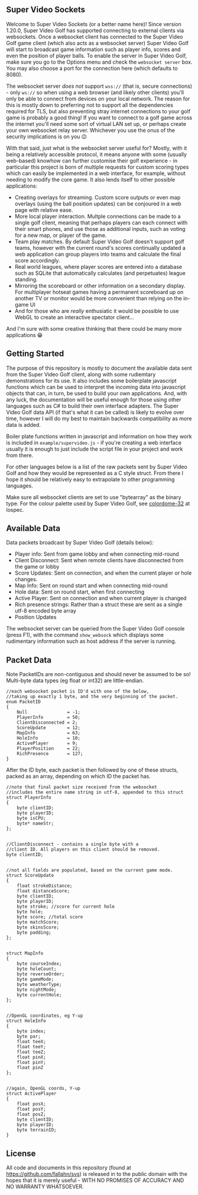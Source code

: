 Super Video Sockets
-------------------

Welcome to Super Video Sockets (or a better name here)! Since version 1.20.0, Super Video Golf has supported connecting to external clients via websockets. Once a websocket client has connected to the Super Video Golf game client (which also acts as a websocket server) Super Video Golf will start to broadcast game information such as player info, scores and even the position of player balls. To enable the server in Super Video Golf, make sure you go to the Options menu and check the `websocket server` box. You may also choose a port for the connection here (which defaults to 8080).

The websocket server *does not* support `wss://` (that is, secure connections) - only `ws://` so when using a web browser (and likely other clients) you'll only be able to connect from devices on your local network. The reason for this is mostly down to preferring not to support all the dependencies required for TLS, but also preventing stray internet connections to your golf game is probably a good thing! If you want to connect to a golf game across the internet you'll need some sort of virtual LAN set up, or perhaps create your own websocket relay server. Whichever you use the onus of the security implications is on you 😉

With that said, just what is the websocket server useful for? Mostly, with it being a relatively accessible protocol, it means anyone with some (usually web-based) knowhow can further customise their golf experience - in particular this project is born of multiple requests for custom scoring types which can easily be implemented in a web interface, for example, without needing to modify the core game. It also lends itself to other possible applications:

 - Creating overlays for streaming. Custom score outputs or even map overlays (using the ball position updates) can be conjoured in a web page with relative ease.
 - More local player interaction. Multple connections can be made to a single golf client, meaning that perhaps players can each connect with their smart phones, and use those as additional inputs, such as voting for a new map, or player of the game.
 - Team play matches. By default Super Video Golf doesn't support golf teams, however with the current round's scores continually updated a web application can group players into teams and calculate the final score accordingly.
 - Real world leagues, where player scores are entered into a database such as SQLite that automatically calculates (and perpetuates) league standing.
 - Mirroring the scoreboard or other information on a secondary display. For multiplayer hotseat games having a permanent scoreboard up on another TV or monitor would be more convenient than relying on the in-game UI
 - And for those who are *really* enthusiatic it would be possible to use WebGL to create an interactive spectator client...

And I'm sure with some creative thinking that there could be many more applications 😁



Getting Started
---------------

The purpose of this repository is mostly to document the available data sent from the Super Video Golf client, along with some rudiemtary demonstrations for its use. It also includes some boilerplate javascript functions which can be used to interpret the incoming data into javascript objects that can, in turn, be used to build your own applications. And, with any luck, the documentation will be useful enough for those using other languages such as C# to build their own interface adapters. The Super Video Golf data API (if that's what it can be called) is likely to evolve over time, however I will do my best to maintain backwards compatibility as more data is added.

Boiler plate functions written in javascript and information on how they work is included in `example/supervideo.js` - if you're creating a web interface usually it is enough to just include the script file in your project and work from there.

For other languages below is a list of the raw packets sent by Super Video Golf and how they would be represented as a C style struct. From there I hope it should be relatively easy to extrapolate to other programming languages.

Make sure all websocket clients are set to use "bytearray" as the binary type. For the colour palette used by Super Video Golf, see [colordome-32](https://lospec.com/palette-list/colordome-32) at lospec.



Available Data
--------------
Data packets broadcast by Super Video Golf (details below):

 - Player info: Sent from game lobby and when connecting mid-round
 - Client Disconnect: Sent when remote clients have disconnected from the game or lobby
 - Score Updates: Sent on connection, and when the current player or hole changes.
 - Map Info: Sent on round start and when connecting mid-round
 - Hole data: Sent on round start, when first connecting
 - Active Player: Sent on connection and when current player is changed
 - Rich presence strings: Rather than a struct these are sent as a single utf-8 encoded byte array
 - Position Updates <NA>    


The websocket server can be queried from the Super Video Golf console (press F1), with the command `show_websock` which displays some rudimentary information such as host address if the server is running.


Packet Data
-----------

Note PacketIDs are non-contiguous and should never be assumed to be so! Multi-byte data types (eg float or int32) are little-endian.

    //each websocket packet is ID'd with one of the below,
    //taking up exactly 1 byte, and the very beginning of the packet.
    enum PacketID
    {
        Null               = -1;
        PlayerInfo         = 50;
        ClientDisconnected = 2;        
        ScoreUpdate        = 12;
        MapInfo            = 63;
        HoleInfo           = 10;
        ActivePlayer       = 9;
        PlayerPosition     = 22;
        RichPresence       = 127;
    }

After the ID byte, each packet is then followed by one of these structs, packed as an array, depending on which ID the packet has.


    //note that final packet size received from the websocket
    //includes the entire name string in utf-8, appended to this struct
    struct PlayerInfo
    {
        byte clientID;
        byte playerID;
        byte isCPU;
        byte* nameStr;
    };


    //ClientDisconnect - contains a single byte with a
    //client ID. All players on this client should be removed.
    byte clientID;


    //not all fields are populated, based on the current game mode.
    struct ScoreUpdate
    {
        float strokeDistance;
        float distanceScore;
        byte clientID;
        byte playerID;
        byte stroke; //score for current hole
        byte hole;
        byte score; //total score
        byte matchScore;
        byte skinsScore;
        byte padding;
    };


    struct MapInfo
    {
        byte courseIndex;
        byte holeCount;
        byte reverseOrder;
        byte gameMode;
        byte weatherType;
        byte nightMode;
        byte currentHole;
    };


    //OpenGL coordinates, eg Y-up
    struct HoleInfo
    {
        byte index;
        byte par;
        float teeX;
        float teeY;
        float teeZ;
        float pinX;
        float pinY;
        float pinZ
    };


    //again, OpenGL coords, Y-up
    struct ActivePlayer
    {
        float posX;
        float posY;
        float posZ;
        byte clientID;
        byte playerID;
        byte terrainID;
    }


License
-------
All code and documents in this repository (found at https://github.com/fallahn/svs) is released in to the public domain with the hopes that it is merely useful - WITH NO PROMISES OF ACCURACY AND NO WARRANTY WHATSOEVER.